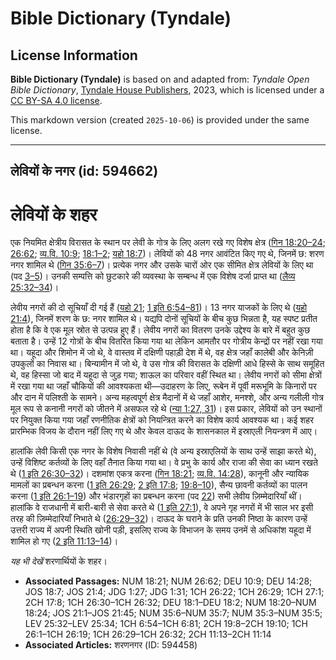 # Bible Dictionary (Tyndale)

## License Information

**Bible Dictionary (Tyndale)** is based on and adapted from: _Tyndale Open Bible Dictionary_, [Tyndale House Publishers](https://tyndaleopenresources.com/), 2023, which is licensed under a [CC BY-SA 4.0 license](https://creativecommons.org/licenses/by-sa/4.0/legalcode.en).

This markdown version (created `2025-10-06`) is provided under the same license.



--------------------------------

## लेवियों के नगर (id: 594662)

लेवियों के शहर
==============

एक नियमित क्षेत्रीय विरासत के स्थान पर लेवी के गोत्र के लिए अलग रखे गए विशेष क्षेत्र ([गिन 18:20–24](https://ref.ly/Num18:20-Num18:24); [26:62](https://ref.ly/Num26:62); [व्य.वि. 10:9](https://ref.ly/Deut10:9); [18:1–2](https://ref.ly/Deut18:1-Deut18:2); [यहो 18:7](https://ref.ly/Josh18:7))। लेवियों को 48 नगर आवंटित किए गए थे, जिनमें छ: शरण नगर शामिल थे ([गिन 35:6–7](https://ref.ly/Num35:6-Num35:7))। प्रत्येक नगर और उसके चारों ओर एक सीमित क्षेत्र लेवियों के लिए था (पद [3–5](https://ref.ly/Num35:3-Num35:5))। उनकी सम्पत्ति को छुटकारे की व्यवस्था के सम्बन्ध में एक विशेष दर्जा प्राप्त था ([लैव्य 25:32–34](https://ref.ly/Lev25:32-Lev25:34))।

लेवीय नगरों की दो सूचियाँ दी गई हैं ([यहो 21](https://ref.ly/Josh21:1-Josh21:45); [1 इति 6:54–81](https://ref.ly/1Chr6:54-1Chr6:81))। 13 नगर याजकों के लिए थे ([यहो 21:4](https://ref.ly/Josh21:4)), जिनमें शरण के छ: नगर शामिल थे। यद्यपि दोनों सूचियों के बीच कुछ भिन्नता है, यह स्पष्ट प्रतीत होता है कि वे एक मूल स्रोत से उत्पन्न हुए हैं। लेवीय नगरों का वितरण उनके उद्देश्य के बारे में बहुत कुछ बताता है। उन्हें 12 गोत्रों के बीच वितरित किया गया था लेकिन आमतौर पर गोत्रीय केन्द्रों पर नहीं रखा गया था। यहूदा और शिमोन में जो थे, वे वास्तव में दक्षिणी पहाड़ी देश में थे, वह क्षेत्र जहाँ कालेबी और केनिज़ी उपकुलों का निवास था। बिन्यामीन में जो थे, वे उस गोत्र की विरासत के दक्षिणी आधे हिस्से के साथ समूहित थे, वह हिस्सा जो बाद में यहूदा से जुड़ गया; शाऊल का परिवार वहीं स्थित था। लेवीय नगरों को सीमा क्षेत्रों में रखा गया था जहाँ चौकियों की आवश्यकता थी—उदाहरण के लिए, रूबेन में पूर्वी मरूभूमि के किनारों पर और दान में पलिश्ती के सामने। अन्य महत्वपूर्ण क्षेत्र मैदानों में थे जहाँ आशेर, मनश्शे, और अन्य गलीली गोत्र मूल रूप से कनानी नगरों को जीतने में असफल रहे थे ([न्या 1:27, 31](https://ref.ly/Judg1:27,Judg1:31))। इस प्रकार, लेवियों को उन स्थानों पर नियुक्त किया गया जहाँ रणनीतिक क्षेत्रों को नियन्त्रित करने का विशेष कार्य आवश्यक था। कई शहर प्रारम्भिक विजय के दौरान नहीं लिए गए थे और केवल दाऊद के शासनकाल में इस्राएली नियन्त्रण में आए।

हालांकि लेवी किसी एक नगर के विशेष निवासी नहीं थे (वे अन्य इस्राएलियों के साथ उन्हें साझा करते थे), उन्हें विशिष्ट कर्तव्यों के लिए वहाँ तैनात किया गया था। वे प्रभु के कार्य और राजा की सेवा का ध्यान रखते थे ([1 इति 26:30–32](https://ref.ly/1Chr26:30-1Chr26:32))। दशमांश एकत्र करना ([गिन 18:21](https://ref.ly/Num18:21); [व्य.वि. 14:28](https://ref.ly/Deut14:28)), कानूनी और न्यायिक मामलों का प्रबन्धन करना ([1 इति 26:29](https://ref.ly/1Chr26:29); [2 इति 17:8](https://ref.ly/2Chr17:8); [19:8–10](https://ref.ly/2Chr19:8-2Chr19:10)), सैन्य छावनी कर्तव्यों का पालन करना ([1 इति 26:1–19](https://ref.ly/1Chr26:1-1Chr26:19)) और भंडारगृहों का प्रबन्धन करना (पद [22](https://ref.ly/1Chr26:22)) सभी लेवीय ज़िम्मेदारियाँ थीं। हालांकि वे राजधानी में बारी\-बारी से सेवा करते थे ([1 इति 27:1](https://ref.ly/1Chr27:1)), वे अपने गृह नगरों में भी साल भर इसी तरह की ज़िम्मेदारियाँ निभाते थे ([26:29–32](https://ref.ly/1Chr26:29-1Chr26:32))। दाऊद के घराने के प्रति उनकी निष्ठा के कारण उन्हें उत्तरी राज्य में अपनी स्थिति खोनी पड़ी, इसलिए राज्य के विभाजन के समय उनमें से अधिकांश यहूदा में शामिल हो गए ([2 इति 11:13–14](https://ref.ly/2Chr11:13-2Chr11:14))।

*यह भी देखें* शरणार्थियों के शहर।

* **Associated Passages:** NUM 18:21; NUM 26:62; DEU 10:9; DEU 14:28; JOS 18:7; JOS 21:4; JDG 1:27; JDG 1:31; 1CH 26:22; 1CH 26:29; 1CH 27:1; 2CH 17:8; 1CH 26:30–1CH 26:32; DEU 18:1–DEU 18:2; NUM 18:20–NUM 18:24; JOS 21:1–JOS 21:45; NUM 35:6–NUM 35:7; NUM 35:3–NUM 35:5; LEV 25:32–LEV 25:34; 1CH 6:54–1CH 6:81; 2CH 19:8–2CH 19:10; 1CH 26:1–1CH 26:19; 1CH 26:29–1CH 26:32; 2CH 11:13–2CH 11:14
* **Associated Articles:** शरणनगर (ID: 594458)

